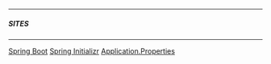 ***



##### SITES
***
[Spring Boot](https://spring.io/projects/spring-boot)
[Spring Initializr](https://start.spring.io/)
[Application.Properties](https://docs.spring.io/spring-boot/docs/current/reference/html/application-properties.html)